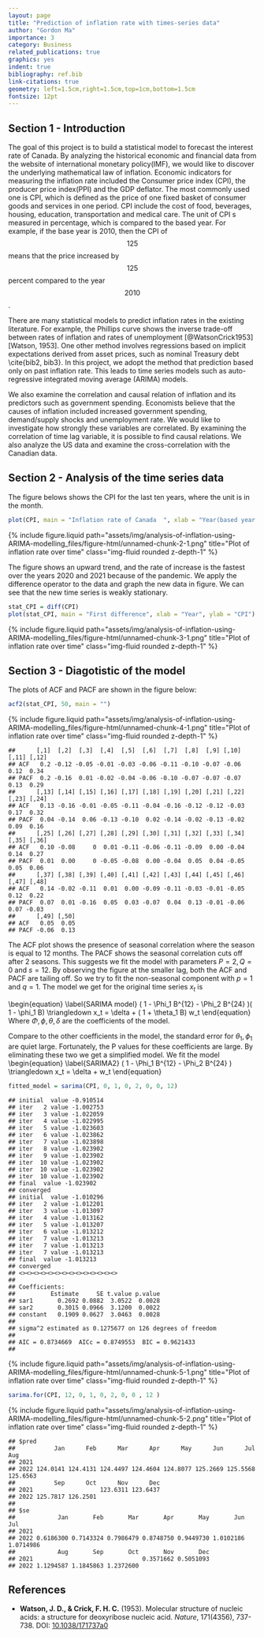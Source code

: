 ```yaml
---
layout: page
title: "Prediction of inflation rate with times-series data"
author: "Gordon Ma"
importance: 3
category: Business
related_publications: true
graphics: yes
indent: true
bibliography: ref.bib
link-citations: true
geometry: left=1.5cm,right=1.5cm,top=1cm,bottom=1.5cm
fontsize: 12pt
---
```






## Section 1 - Introduction

The goal of this project is to build a statistical model to forecast the interest rate of Canada. By analyzing the historical economic and financial data from the website of international monetary policy(IMF), we would like to discover the underlying mathematical law of inflation. Economic indicators for measuring the inflation rate included the Consumer price index (CPI), the producer price index(PPI) and the GDP deflator. The most commonly used one is CPI, which is defined as the price of one fixed basket of consumer goods and services in one period. CPI include the cost of food, beverages, housing, education, transportation and medical care. The unit of CPI s measured in percentage, which is compared to the based year. For example, if the base year is $2010$, then the CPI of $$125$$ means that the price increased by $$125$$ percent compared to the year $$2010$$.

There are many statistical models to predict inflation rates in the existing literature. For example, the Phillips curve shows the inverse trade-off between rates of inflation and rates of unemployment [@WatsonCrick1953][Watson, 1953]. One other method involves regressions based on implicit expectations derived from asset prices, such as nominal Treasury debt \cite{bib2, bib3}. In this project, we adopt the method that prediction based only on past inflation rate. This leads to time series models such as auto-regressive integrated moving average (ARIMA) models.

We also examine the correlation and causal relation of inflation and its predictors such as government spending. Economists believe that the causes of inflation included increased government spending, demand/supply shocks and unemployment rate. We would like to investigate how strongly these variables are correlated. By examining the correlation of time lag variable, it is possible to find causal relations. We also analyze the US data and examine the cross-correlation with the Canadian data.

## Section 2 - Analysis of the time series data

The figure belows shows the CPI for the last ten years, where the unit is in the month.

```r
plot(CPI, main = "Inflation rate of Canada  ", xlab = "Year(based year = 2010)", ylab = "CPI")
```

<div class="row justify-content-sm-center">
  <div class="col-sm-8 mt-3 mt-md-0">
    {% include figure.liquid path="assets/img/analysis-of-inflation-using-ARIMA-modelling_files/figure-html/unnamed-chunk-2-1.png" title="Plot of inflation rate over time" class="img-fluid rounded z-depth-1" %}
  </div>
</div>

The figure shows an upward trend, and the rate of increase is the fastest over the years $2020$ and $2021$ because of the pandemic. We apply the difference operator to the data and graph the new data in figure. We can see that the new time series is weakly stationary.

```r
stat_CPI = diff(CPI)
plot(stat_CPI, main = "First difference", xlab = "Year", ylab = "CPI")
```

<div class="row justify-content-sm-center">
  <div class="col-sm-8 mt-3 mt-md-0">
    {% include figure.liquid path="assets/img/analysis-of-inflation-using-ARIMA-modelling_files/figure-html/unnamed-chunk-3-1.png" title="Plot of inflation rate over time" class="img-fluid rounded z-depth-1" %}
  </div>
</div>

## Section 3 - Diagotistic of the model

The plots of ACF and PACF are shown in the figure below:

```r
acf2(stat_CPI, 50, main = "")
```

<div class="row justify-content-sm-center">
  <div class="col-sm-8 mt-3 mt-md-0">
    {% include figure.liquid path="assets/img/analysis-of-inflation-using-ARIMA-modelling_files/figure-html/unnamed-chunk-4-1.png" title="Plot of inflation rate over time" class="img-fluid rounded z-depth-1" %}
  </div>
</div>

```
##      [,1]  [,2]  [,3]  [,4]  [,5]  [,6]  [,7]  [,8]  [,9] [,10] [,11] [,12]
## ACF   0.2 -0.12 -0.05 -0.01 -0.03 -0.06 -0.11 -0.10 -0.07 -0.06  0.12  0.34
## PACF  0.2 -0.16  0.01 -0.02 -0.04 -0.06 -0.10 -0.07 -0.07 -0.07  0.13  0.29
##      [,13] [,14] [,15] [,16] [,17] [,18] [,19] [,20] [,21] [,22] [,23] [,24]
## ACF   0.13 -0.16 -0.01 -0.05 -0.11 -0.04 -0.16 -0.12 -0.12 -0.03  0.17  0.32
## PACF  0.04 -0.14  0.06 -0.13 -0.10  0.02 -0.14 -0.02 -0.13 -0.02  0.09  0.16
##      [,25] [,26] [,27] [,28] [,29] [,30] [,31] [,32] [,33] [,34] [,35] [,36]
## ACF   0.10 -0.08     0  0.01 -0.11 -0.06 -0.11 -0.09  0.00 -0.04  0.14  0.27
## PACF  0.01  0.00     0 -0.05 -0.08  0.00 -0.04  0.05  0.04 -0.05  0.05  0.06
##      [,37] [,38] [,39] [,40] [,41] [,42] [,43] [,44] [,45] [,46] [,47] [,48]
## ACF   0.14 -0.02 -0.11  0.01  0.00 -0.09 -0.11 -0.03 -0.01 -0.05  0.12  0.22
## PACF  0.07  0.01 -0.16  0.05  0.03 -0.07  0.04  0.13 -0.01 -0.06  0.07 -0.03
##      [,49] [,50]
## ACF   0.05  0.05
## PACF -0.06  0.13
```

The ACF plot shows the presence of seasonal correlation where the season is equal to $12$ months. The PACF shows the seasonal correlation cuts off after 2 seasons. This suggests we fit the model with parameters $P = 2, Q = 0$ and $s = 12$. By observing the figure at the smaller lag, both the ACF and PACF are tailing off. So we try to fit the non-seasonal component with $p = 1$ and $q = 1$. The model we get for the original time series $x_t$ is

\begin{equation}
    \label{SARIMA model}
    ( 1 - \Phi_1 B^{12} - \Phi_2  B^{24} )( 1 - \phi_1 B) \triangledown x_t = \delta + ( 1 + \theta_1 B) w_t
\end{equation} Where $\Phi, \phi, \theta, \delta$ are the coefficients of the model.

Compare to the other coefficients in the model, the standard error for $\theta_1, \phi_1$ are quiet large. Fortunately, the P values for these coefficients are large. By eliminating these two we get a simplified model. We fit the model \begin{equation}
    \label{SARIMA2}
    ( 1 - \Phi_1 B^{12} - \Phi_2  B^{24} ) \triangledown x_t = \delta + w_t
\end{equation}

```r
fitted_model = sarima(CPI, 0, 1, 0, 2, 0, 0, 12)
```

```
## initial  value -0.910514 
## iter   2 value -1.002753
## iter   3 value -1.022059
## iter   4 value -1.022995
## iter   5 value -1.023603
## iter   6 value -1.023862
## iter   7 value -1.023898
## iter   8 value -1.023902
## iter   9 value -1.023902
## iter  10 value -1.023902
## iter  10 value -1.023902
## iter  10 value -1.023902
## final  value -1.023902 
## converged
## initial  value -1.010296 
## iter   2 value -1.012201
## iter   3 value -1.013097
## iter   4 value -1.013162
## iter   5 value -1.013207
## iter   6 value -1.013212
## iter   7 value -1.013213
## iter   7 value -1.013213
## iter   7 value -1.013213
## final  value -1.013213 
## converged
## <><><><><><><><><><><><><><>
##  
## Coefficients: 
##          Estimate     SE t.value p.value
## sar1       0.2692 0.0882  3.0522  0.0028
## sar2       0.3015 0.0966  3.1200  0.0022
## constant   0.1909 0.0627  3.0463  0.0028
## 
## sigma^2 estimated as 0.1275677 on 126 degrees of freedom 
##  
## AIC = 0.8734669  AICc = 0.8749553  BIC = 0.9621433 
## 
```

<div class="row justify-content-sm-center">
  <div class="col-sm-8 mt-3 mt-md-0">
    {% include figure.liquid path="assets/img/analysis-of-inflation-using-ARIMA-modelling_files/figure-html/unnamed-chunk-5-1.png" title="Plot of inflation rate over time" class="img-fluid rounded z-depth-1" %}
  </div>
</div>

```r
sarima.for(CPI, 12, 0, 1, 0, 2, 0, 0 , 12 )
```

<div class="row justify-content-sm-center">
  <div class="col-sm-8 mt-3 mt-md-0">
    {% include figure.liquid path="assets/img/analysis-of-inflation-using-ARIMA-modelling_files/figure-html/unnamed-chunk-5-2.png" title="Plot of inflation rate over time" class="img-fluid rounded z-depth-1" %}
  </div>
</div>

```
## $pred
##           Jan      Feb      Mar      Apr      May      Jun      Jul      Aug
## 2021                                                                        
## 2022 124.0141 124.4131 124.4497 124.4604 124.8077 125.2669 125.5568 125.6563
##           Sep      Oct      Nov      Dec
## 2021                   123.6311 123.6437
## 2022 125.7817 126.2501                  
## 
## $se
##            Jan       Feb       Mar       Apr       May       Jun       Jul
## 2021                                                                      
## 2022 0.6186300 0.7143324 0.7986479 0.8748750 0.9449730 1.0102186 1.0714986
##            Aug       Sep       Oct       Nov       Dec
## 2021                               0.3571662 0.5051093
## 2022 1.1294587 1.1845863 1.2372600
```

  ## References

- **Watson, J. D., & Crick, F. H. C.** (1953). Molecular structure of nucleic acids: a structure for deoxyribose nucleic acid. *Nature*, 171(4356), 737-738. DOI: [10.1038/171737a0](https://doi.org/10.1038/171737a0)
